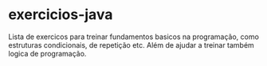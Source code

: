 # exercicios-java
 Lista de exercicos para treinar fundamentos basicos na programação, como estruturas condicionais, de repetição etc. Além de ajudar a treinar também logica de programação.
